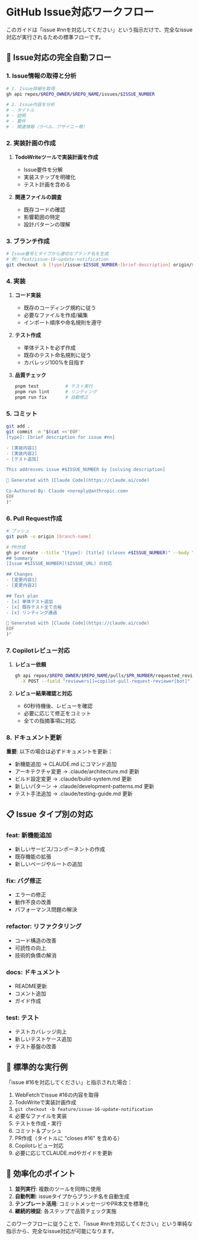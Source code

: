 # GitHub Issue対応ワークフロー

このガイドは「issue #nnを対応してください」という指示だけで、完全なissue対応が実行されるための標準フローです。

## 🎯 Issue対応の完全自動フロー

### 1. Issue情報の取得と分析

```bash
# 1. Issue詳細を取得
gh api repos/$REPO_OWNER/$REPO_NAME/issues/$ISSUE_NUMBER

# 2. Issue内容を分析
# - タイトル
# - 説明
# - 要件
# - 関連情報（ラベル、アサイニー等）
```

### 2. 実装計画の作成

1. **TodoWriteツールで実装計画を作成**
   - Issue要件を分解
   - 実装ステップを明確化
   - テスト計画を含める

2. **関連ファイルの調査**
   - 既存コードの確認
   - 影響範囲の特定
   - 設計パターンの理解

### 3. ブランチ作成

```bash
# Issue番号とタイプから適切なブランチ名を生成
# 例: feat/issue-16-update-notification
git checkout -b [type]/issue-$ISSUE_NUMBER-[brief-description] origin/$MAIN_BRANCH --no-track
```

### 4. 実装

1. **コード実装**
   - 既存のコーディング規約に従う
   - 必要なファイルを作成/編集
   - インポート順序や命名規則を遵守

2. **テスト作成**
   - 単体テストを必ず作成
   - 既存のテスト命名規則に従う
   - カバレッジ100%を目指す

3. **品質チェック**
   ```bash
   pnpm test          # テスト実行
   pnpm run lint      # リンティング
   pnpm run fix       # 自動修正
   ```

### 5. コミット

```bash
git add .
git commit -m "$(cat <<'EOF'
[type]: [brief description for issue #nn]

- [実装内容1]
- [実装内容2]
- [テスト追加]

This addresses issue #$ISSUE_NUMBER by [solving description]

🤖 Generated with [Claude Code](https://claude.ai/code)

Co-Authored-By: Claude <noreply@anthropic.com>
EOF
)"
```

### 6. Pull Request作成

```bash
# プッシュ
git push -u origin [branch-name]

# PR作成
gh pr create --title "[type]: [title] (closes #$ISSUE_NUMBER)" --body "$(cat <<'EOF'
## Summary
[Issue #$ISSUE_NUMBER]($ISSUE_URL) の対応

## Changes
- [変更内容1]
- [変更内容2]

## Test plan
- [x] 単体テスト追加
- [x] 既存テスト全て合格
- [x] リンティング通過

🤖 Generated with [Claude Code](https://claude.ai/code)
EOF
)"
```

### 7. Copilotレビュー対応

1. **レビュー依頼**
   ```bash
   gh api repos/$REPO_OWNER/$REPO_NAME/pulls/$PR_NUMBER/requested_reviewers \
     -X POST --field "reviewers[]=copilot-pull-request-reviewer[bot]"
   ```

2. **レビュー結果確認と対応**
   - 60秒待機後、レビューを確認
   - 必要に応じて修正をコミット
   - 全ての指摘事項に対応

### 8. ドキュメント更新

**重要**: 以下の場合は必ずドキュメントを更新：

- 新機能追加 → CLAUDE.md にコマンド追加
- アーキテクチャ変更 → .claude/architecture.md 更新
- ビルド設定変更 → .claude/build-system.md 更新
- 新しいパターン → .claude/development-patterns.md 更新
- テスト手法追加 → .claude/testing-guide.md 更新

## 📋 Issue タイプ別の対応

### feat: 新機能追加
- 新しいサービス/コンポーネントの作成
- 既存機能の拡張
- 新しいページやルートの追加

### fix: バグ修正
- エラーの修正
- 動作不良の改善
- パフォーマンス問題の解決

### refactor: リファクタリング
- コード構造の改善
- 可読性の向上
- 技術的負債の解消

### docs: ドキュメント
- README更新
- コメント追加
- ガイド作成

### test: テスト
- テストカバレッジ向上
- 新しいテストケース追加
- テスト基盤の改善

## 🔄 標準的な実行例

「issue #16を対応してください」と指示された場合：

1. WebFetchでissue #16の内容を取得
2. TodoWriteで実装計画作成
3. `git checkout -b feature/issue-16-update-notification`
4. 必要なファイルを実装
5. テストを作成・実行
6. コミット＆プッシュ
7. PR作成（タイトルに "closes #16" を含める）
8. Copilotレビュー対応
9. 必要に応じてCLAUDE.mdやガイドを更新

## 🚀 効率化のポイント

1. **並列実行**: 複数のツールを同時に使用
2. **自動判断**: issueタイプからブランチ名を自動生成
3. **テンプレート活用**: コミットメッセージやPR本文を標準化
4. **継続的検証**: 各ステップで品質チェック実施

このワークフローに従うことで、「issue #nnを対応してください」という単純な指示から、完全なissue対応が可能になります。